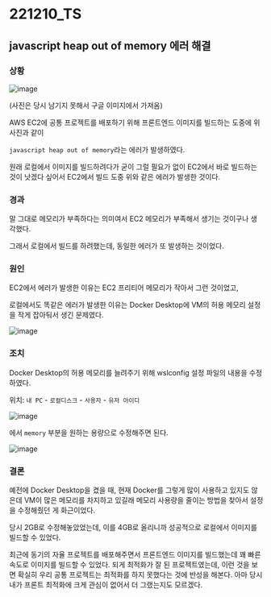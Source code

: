 # 221210_TS

## javascript heap out of memory 에러 해결

### 상황

![image](https://user-images.githubusercontent.com/93081720/206988779-629f43f9-0aa0-4eec-af47-e0c082de80f3.png)

(사진은 당시 남기지 못해서 구글 이미지에서 가져옴)

AWS EC2에 공통 프로젝트를 배포하기 위해 프론트엔드 이미지를 빌드하는 도중에 위 사진과 같이 

`javascript heap out of memory`라는 에러가 발생하였다.

원래 로컬에서 이미지를 빌드하려다가 굳이 그럴 필요가 없이 EC2에서 바로 빌드하는 것이 낫겠다 싶어서 EC2에서 빌드 도중 위와 같은 에러가 발생한 것이다.

### 경과

말 그대로 메모리가 부족하다는 의미여서 EC2 메모리가 부족해서 생기는 것이구나 생각했다.

그래서 로컬에서 빌드를 하려했는데, 동일한 에러가 또 발생하는 것이었다.

### 원인

EC2에서 에러가 발생한 이유는 EC2 프리티어 메모리가 작아서 그런 것이었고,

로컬에서도 똑같은 에러가 발생한 이유는 Docker Desktop에 VM의 허용 메모리 설정을 작게 잡아둬서 생긴 문제였다.

![image](https://user-images.githubusercontent.com/93081720/206990040-82cd9b88-0a42-42fd-95c7-3c9fbd7906f1.png)

### 조치

Docker Desktop의 허용 메모리를 늘려주기 위해 wslconfig 설정 파일의 내용을 수정하였다.

위치: `내 PC` - `로컬디스크` - `사용자` - `유저 아이디`

![image](https://user-images.githubusercontent.com/93081720/206990346-17a39812-991c-4f72-8192-e550277c5ef2.png)

에서 `memory` 부분을 원하는 용량으로 수정해주면 된다.

![image](https://user-images.githubusercontent.com/93081720/206990531-9ae82106-27d8-4231-9758-0cadc1a3abf5.png)

### 결론

예전에 Docker Desktop을 켰을 때, 현재 Docker를 그렇게 많이 사용하고 있지도 않은데 VM이 많은 메모리를 차지하고 있길래 메모리 사용량을 줄이는 방법을 찾아서 설정을 수정해줬던 게 화근이었다.

당시 2GB로 수정해놓았었는데, 이를 4GB로 올리니까 성공적으로 로컬에서 이미지를 빌드할 수 있었다.

최근에 동기의 자율 프로젝트를 배포해주면서 프론트엔드 이미지를 빌드했는데 꽤 빠른 속도로 이미지를 빌드할 수 있었다. 되게 최적화가 잘 된 프로젝트였는데, 이런 것을 보면 확실히 우리 공통 프로젝트는 최적화를 하지 못했다는 것에 반성을 해본다. 아마 당시 내가 프론트 최적화에 크게 관심이 없어서 더 그랬는지도 모르겠다.